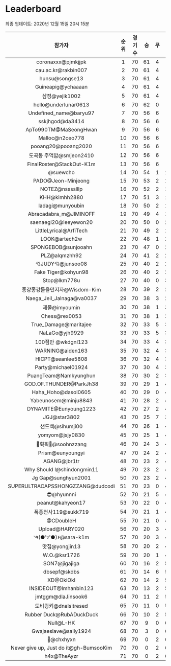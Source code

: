 # Leaderboard
최종 업데이트: 2020년 12월 15일 20시 15분




| 참가자 | 순위 | 경기수 | 승 | 무 | 패 | 승점 |
|:---:|:---:|:---:|:---:|:---:|:---:|:---:|
| coronaxxx@pjmkjjpk | 1 | 70 | 61 | 4 | 5 | 187 |
| cau.ac.kr@rakbin007 | 2 | 70 | 61 | 4 | 5 | 187 |
| hunsu@songse13 | 3 | 70 | 61 | 4 | 5 | 187 |
| Guineapig@ychaaaan | 4 | 70 | 61 | 4 | 5 | 187 |
| 삼정@yejik1002 | 5 | 70 | 61 | 4 | 5 | 187 |
| hello@underlunar0613 | 6 | 70 | 62 | 0 | 8 | 186 |
| Undefined_name@baryu97 | 7 | 70 | 56 | 6 | 8 | 174 |
| sskjhgod@da3414 | 8 | 70 | 56 | 6 | 8 | 174 |
| ApTo990TM@MaSeongHwan | 9 | 70 | 56 | 6 | 8 | 174 |
| Malloc@n2ceo778 | 10 | 70 | 56 | 6 | 8 | 174 |
| pooang20@pooang2020 | 11 | 70 | 56 | 6 | 8 | 174 |
| 도곡동 주먹밥@smjeon2410 | 12 | 70 | 56 | 6 | 8 | 174 |
| FinalRoster@StackOut-K1m | 13 | 70 | 56 | 6 | 8 | 174 |
| @suewcho | 14 | 70 | 54 | 1 | 15 | 163 |
| PADO@Jeon-Minjeong | 15 | 70 | 53 | 2 | 15 | 161 |
| NOTEZ@nsssslllp | 16 | 70 | 52 | 2 | 16 | 158 |
| KHH@kimhh2880 | 17 | 70 | 51 | 3 | 16 | 156 |
| ladagi@munyoubin | 18 | 70 | 50 | 2 | 18 | 152 |
| Abracadabra_m@JIMINOFF | 19 | 70 | 49 | 4 | 17 | 151 |
| saenaegi20@leeyewon20 | 20 | 70 | 50 | 0 | 20 | 150 |
| LittleLyrical@ArfiTech | 21 | 70 | 49 | 2 | 19 | 149 |
| LOOK@artech2w | 22 | 70 | 48 | 1 | 21 | 145 |
| SPONGEBOB@sunjooahn | 23 | 70 | 47 | 0 | 23 | 141 |
| PLZ@alqmzhh92 | 24 | 70 | 41 | 2 | 27 | 125 |
| 💘JUDY💘@junsoo08 | 25 | 70 | 40 | 2 | 28 | 122 |
| Fake Tiger@kohyun98 | 26 | 70 | 40 | 2 | 28 | 122 |
| Stop@lkm778u | 27 | 70 | 40 | 0 | 30 | 120 |
| 종강종강돌을던지자@Wisdom-Kim | 28 | 70 | 39 | 2 | 29 | 119 |
| Naega_Jeil_Jalnaga@va0037 | 29 | 70 | 38 | 3 | 29 | 117 |
| 제물@imyoumin | 30 | 70 | 38 | 1 | 31 | 115 |
| Chess@rex0053 | 31 | 70 | 38 | 1 | 31 | 115 |
| True_Damage@maritajee | 32 | 70 | 33 | 5 | 32 | 104 |
| NaLaGo@yjh9929 | 33 | 70 | 33 | 5 | 32 | 104 |
| 100점만 @wkdgnl123 | 34 | 70 | 33 | 4 | 33 | 103 |
| WARNING@aiden163 | 35 | 70 | 32 | 4 | 34 | 100 |
| HICPT@seanlee5808 | 36 | 70 | 32 | 4 | 34 | 100 |
| Party@michael01924 | 37 | 70 | 30 | 4 | 36 | 94 |
| PuangTeam@Namkyunghun | 38 | 70 | 30 | 2 | 38 | 92 |
| GOD.OF.THUNDER@ParkJh38 | 39 | 70 | 29 | 1 | 40 | 88 |
| Haha_Hoho@dasol0605 | 40 | 70 | 29 | 0 | 41 | 87 |
| Yabeunosem@minju8843 | 41 | 70 | 28 | 2 | 40 | 86 |
| DYNAMITE@Eunyoung1223 | 42 | 70 | 27 | 2 | 41 | 83 |
| JGJ@star3802 | 43 | 70 | 25 | 7 | 38 | 82 |
| 샌드백@sihumji00 | 44 | 70 | 26 | 1 | 43 | 79 |
| yomyom@jsjy0830 | 45 | 70 | 25 | 1 | 44 | 76 |
| 💫휙휙💫@soohnzzang | 46 | 70 | 24 | 3 | 43 | 75 |
| Prism@eunyoungyi | 47 | 70 | 24 | 2 | 44 | 74 |
| AGANG@jbr1tr | 48 | 70 | 23 | 2 | 45 | 71 |
| Why Should I@shindongmin11 | 49 | 70 | 23 | 2 | 45 | 71 |
| Jg Gap@sunghyun2001 | 50 | 70 | 23 | 2 | 45 | 71 |
| SUPERULTRACAPSSHONGZZANG@dudcodi | 51 | 70 | 23 | 0 | 47 | 69 |
| 😎@hyunnni | 52 | 70 | 21 | 5 | 44 | 68 |
| peanut@kahyeon17 | 53 | 70 | 22 | 0 | 48 | 66 |
| 폭풍전사119@sukk719 | 54 | 70 | 21 | 1 | 48 | 64 |
| @CDoubleH | 55 | 70 | 21 | 0 | 49 | 63 |
| Upload@HARY020 | 56 | 70 | 20 | 3 | 47 | 63 |
| ◝٩(●'▿'●)۶@sara-k1m | 57 | 70 | 20 | 3 | 47 | 63 |
| 맛집@yongjin13 | 58 | 70 | 20 | 2 | 48 | 62 |
| W.O.@ksr1726 | 59 | 70 | 20 | 1 | 49 | 61 |
| SON7@jigajiga | 60 | 70 | 16 | 2 | 52 | 50 |
| dbsepf@skdbs | 61 | 70 | 14 | 6 | 50 | 48 |
| XD@OkiOkl | 62 | 70 | 14 | 2 | 54 | 44 |
| INSIDEOUT@Imhanbin123 | 63 | 70 | 13 | 2 | 55 | 41 |
| jmtggm@dlaJinsook6 | 64 | 70 | 11 | 2 | 57 | 35 |
| 도비윙키@dnalsitresed | 65 | 70 | 11 | 0 | 59 | 33 |
| Rubber Duck@RubADuckDuck | 66 | 70 | 10 | 2 | 58 | 32 |
| Null@L-HK | 67 | 70 | 9 | 0 | 61 | 27 |
| Gwajaeslave@sally1924 | 68 | 70 | 3 | 0 | 67 | 9 |
| 👑@chxhyxn | 69 | 70 | 0 | 2 | 68 | 2 |
| Never give up, Just do it@gh-BumsooKim | 70 | 70 | 0 | 2 | 68 | 2 |
| h4x@TheAyzr | 71 | 70 | 0 | 2 | 68 | 2 |